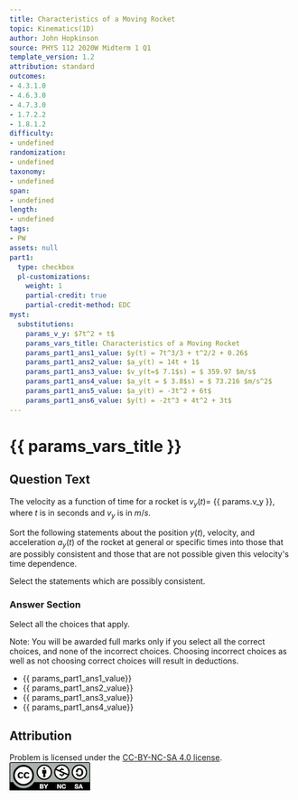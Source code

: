 ```yaml
---
title: Characteristics of a Moving Rocket
topic: Kinematics(1D)
author: John Hopkinson
source: PHYS 112 2020W Midterm 1 Q1
template_version: 1.2
attribution: standard
outcomes:
- 4.3.1.0
- 4.6.3.0
- 4.7.3.0
- 1.7.2.2
- 1.8.1.2
difficulty:
- undefined
randomization:
- undefined
taxonomy:
- undefined
span:
- undefined
length:
- undefined
tags:
- PW
assets: null
part1:
  type: checkbox
  pl-customizations:
    weight: 1
    partial-credit: true
    partial-credit-method: EDC
myst:
  substitutions:
    params_v_y: $7t^2 + t$
    params_vars_title: Characteristics of a Moving Rocket
    params_part1_ans1_value: $y(t) = 7t^3/3 + t^2/2 + 0.26$
    params_part1_ans2_value: $a_y(t) = 14t + 1$
    params_part1_ans3_value: $v_y(t=$ 7.1$s) = $ 359.97 $m/s$
    params_part1_ans4_value: $a_y(t = $ 3.8$s) = $ 73.216 $m/s^2$
    params_part1_ans5_value: $a_y(t) = -3t^2 + 6t$
    params_part1_ans6_value: $y(t) = -2t^3 + 4t^2 + 3t$
---
```

# {{ params_vars_title }}

## Question Text

The velocity as a function of time for a rocket is $v_y(t) =$ {{ params.v_y }}, where $t$ is in seconds and $v_y$ is in $m/s$.

Sort the following statements about the position $y(t)$, velocity, and acceleration $a_y(t)$ of the rocket at general or specific times into those that are possibly consistent and those that are not possible given this velocity's time dependence.

Select the statements which are possibly consistent.

### Answer Section

Select all the choices that apply.

Note: You will be awarded full marks only if you select all the correct choices, and none of the incorrect choices. Choosing incorrect choices as well as not choosing correct choices will result in deductions.

- {{ params_part1_ans1_value}}
- {{ params_part1_ans2_value}}
- {{ params_part1_ans3_value}}
- {{ params_part1_ans4_value}}

## Attribution

Problem is licensed under the [CC-BY-NC-SA 4.0 license](https://creativecommons.org/licenses/by-nc-sa/4.0/).<br> ![The Creative Commons 4.0 license requiring attribution-BY, non-commercial-NC, and share-alike-SA license.](https://raw.githubusercontent.com/firasm/bits/master/by-nc-sa.png)